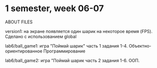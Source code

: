 # 1 semester, week 06-07 #

ABOUT FILES

version1: на экране появляется один шарик на некоторое время (FPS). Сделано с использованием global

lab6/ball_game1: игра "Поймай шарик" часть 1 задания 1-4. Объектно-ориентированное Программирование

lab6/ball_game2: игра "Поймай шарик часть 2 задания 1-6. ООП.
